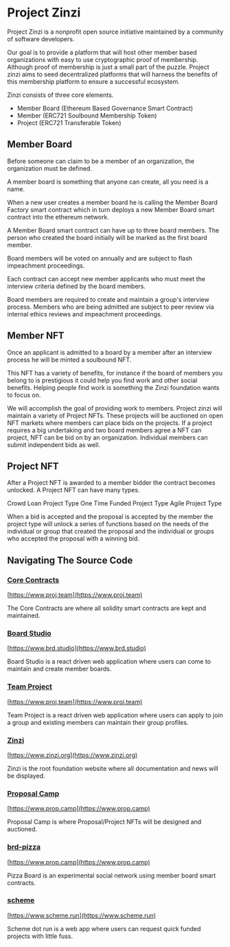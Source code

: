 # Project Zinzi

Project Zinzi is a nonprofit open source initiative maintained by a community of software developers. 

Our goal is to provide a platform that will host other member based organizations with easy to use cryptographic proof of membership. Although proof of membership is just a small part of the puzzle. Project zinzi aims to seed decentralized platforms that will harness the benefits of this membership platform to ensure a successful ecosystem. 

Zinzi consists of three core elements.
- Member Board (Ethereum Based Governance  Smart Contract)
- Member (ERC721 Soulbound Membership Token)
- Project (ERC721 Transferable Token)

## Member Board

Before someone can claim to be a member of an organization, the organization must be defined. 

A member board is something that anyone can create, all you need is a name.

When a new user creates a member board he is calling the Member Board Factory smart contract which in turn deploys a new Member Board smart contract into the ethereum network.

A Member Board smart contract can have up to three board members.  The person who created the board initially will be marked as the first board member.

Board members will be voted on annually and are subject to flash impeachment proceedings. 

Each contract can accept new member applicants who must meet the interview criteria defined by the board members. 

Board members are required to create and maintain a group's interview process. Members who are being admitted are subject to peer review via internal ethics reviews and impeachment proceedings. 


## Member NFT

Once an applicant is admitted to a board by a member after an interview process he will be minted a soulbound NFT. 

This NFT has a variety of benefits, for instance if the board of members you belong to is prestigious it could help you find work and other social benefits. Helping people find work is something the Zinzi foundation wants to focus on.

We will accomplish the goal of providing work to members. Project zinzi will maintain a variety of Project NFTs. These projects will be auctioned on open NFT markets where members can place bids on the projects. If a project requires a big undertaking and two board members agree a NFT can project, NFT can be bid on by an organization. Individual members can submit independent bids as well.

## Project NFT

After a Project NFT is awarded to a member bidder the contract becomes unlocked. A Project NFT can have many types. 

Crowd Loan Project Type
One Time Funded Project Type
Agile Project Type

When a bid is accepted and the proposal is accepted by the member the project type will unlock a series of functions  based on the needs of the individual or group that created the proposal and the individual or groups who accepted the proposal with a winning bid. 


## Navigating The Source Code

### [Core Contracts](https://github.com/zinzi-org/proj-team)

[https://www.proj.team](https://www.proj.team)

The Core Contracts are where all solidity smart contracts are kept and maintained.

### [Board Studio](https://github.com/zinzi-org/brd-studio)

[https://www.brd.studio](https://www.brd.studio)

Board Studio is a react driven web application where users can come to maintain and create member boards.

### [Team Project](https://github.com/zinzi-org/proj-team)

[https://www.proj.team](https://www.proj.team)

Team Project is a react driven web application where users can apply to join a group and existing members can maintain their group profiles.

### [Zinzi](https://github.com/zinzi-org/zinzi)

[https://www.zinzi.org](https://www.zinzi.org)


Zinzi is the root foundation website where all documentation and news will be displayed.

### [Proposal Camp](https://github.com/zinzi-org/prop-camp)

[https://www.prop.camp](https://www.prop.camp)

Proposal Camp is where Proposal/Project NFTs will be designed and auctioned.

### [brd-pizza](https://github.com/zinzi-org/brd-pizza)

[https://www.prop.camp](https://www.prop.camp)

Pizza Board is an experimental social network using member board smart contracts. 

### [scheme](https://github.com/zinzi-org/scheme)

[https://www.scheme.run](https://www.scheme.run)

Scheme dot run is a web app where users can request quick funded projects with little fuss. 


